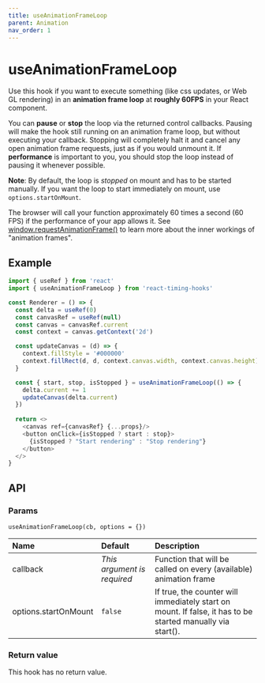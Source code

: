 ```yaml
---
title: useAnimationFrameLoop
parent: Animation
nav_order: 1
---
```


# useAnimationFrameLoop

Use this hook if you want to execute something (like css updates, or Web GL rendering) in an **animation frame
loop** at **roughly 60FPS** in your React component.

You can **pause** or **stop** the loop via the returned control callbacks.
Pausing will make the hook still running on an animation frame loop, but without executing your callback. 
Stopping will completely halt it and cancel any open animation frame requests, just as if you would unmount it.
If **performance** is important to you, you should stop the loop instead of pausing it whenever possible.

**Note**: By default, the loop is _stopped_ on mount and has to be started manually. If you want the loop to start immediately on mount, use `options.startOnMount`.

The browser will call your function approximately 60 times a second (60 FPS) if the performance of your app allows it.
See [window.requestAnimationFrame()](https://developer.mozilla.org/en-US/docs/Web/API/window/requestAnimationFrame) to learn 
more about the inner workings of "animation frames".

## Example

```typescript jsx
import { useRef } from 'react'
import { useAnimationFrameLoop } from 'react-timing-hooks'

const Renderer = () => {
  const delta = useRef(0)
  const canvasRef = useRef(null)
  const canvas = canvasRef.current
  const context = canvas.getContext('2d')

  const updateCanvas = (d) => {
    context.fillStyle = '#000000'
    context.fillRect(d, d, context.canvas.width, context.canvas.height)
  }

  const { start, stop, isStopped } = useAnimationFrameLoop(() => {
    delta.current += 1
    updateCanvas(delta.current)
  })
  
  return <>
    <canvas ref={canvasRef} {...props}/>
    <button onClick={isStopped ? start : stop}>
      {isStopped ? "Start rendering" : "Stop rendering"}
    </button>
  </>
}
```

## API

### Params

`useAnimationFrameLoop(cb, options = {})`

| Name                 | Default                      | Description                                                                                                |
|:---------------------|:-----------------------------|:-----------------------------------------------------------------------------------------------------------|
| callback             | _This argument is required_  | Function that will be called on every (available) animation frame                                          |
| options.startOnMount | `false`                      | If true, the counter will immediately start on mount. If false, it has to be started manually via start(). |

### Return value

This hook has no return value.
